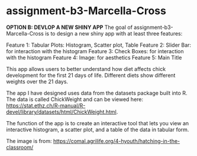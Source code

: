 
<!-- README.md is generated from README.Rmd. Please edit that file -->

# assignment-b3-Marcella-Cross

<!-- badges: start -->
<!-- badges: end -->

**OPTION B: DEVLOP A NEW SHINY APP** The goal of
assignment-b3-Marcella-Cross is to design a new shiny app with at least
three features:

Feature 1: Tabular Plots: Histogram, Scatter plot, Table Feature 2:
Slider Bar: for interaction with the histogram Feature 3: Check Boxes:
for interaction with the histogram Feature 4: Image: for aesthetics
Feature 5: Main Title

This app allows users to better understand how diet affects chick
development for the first 21 days of life. Different diets show
different weights over the 21 days.

The app I have designed uses data from the datasets package built into
R. The data is called ChickWeight and can be viewed here:
<https://stat.ethz.ch/R-manual/R-devel/library/datasets/html/ChickWeight.html>.

The function of the app is to create an interactive tool that lets you
view an interactive histogram, a scatter plot, and a table of the data
in tabular form.

The image is from:
<https://comal.agrilife.org/4-hyouth/hatching-in-the-classroom/>
